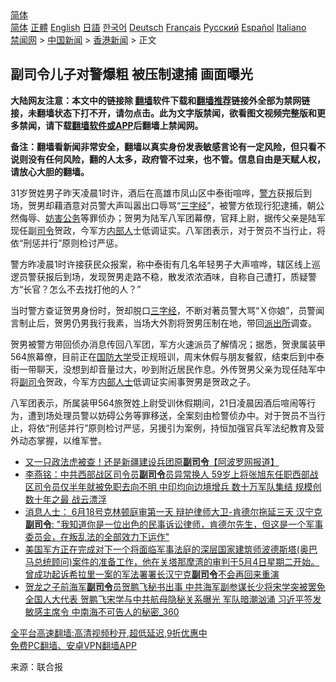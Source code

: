  <!-- 面包屑导航 --> <div class="breadcrumb"><!-- GTranslate: https://gtranslate.io/ -->  <div class="switcher notranslate">  <div class="selected">  <a href="#" onclick="return false;"> 简体</a>  </div>  <div class="option">  <a href="https://www.bannedbook.org" onclick="doGTranslate('zh-CN|zh-CN');jQuery('div.switcher div.selected a').html(jQuery(this).html());return false;" title="简体中文" class="nturl selected"> 简体</a>  <a href="https://www.bannedbook.org/zh-tw/" onclick="doGTranslate('zh-CN|zh-TW');jQuery('div.switcher div.selected a').html(jQuery(this).html());return false;" title="繁體中文" class="nturl"> 正體</a>  <a href="https://www.bannedbook.org/en/" onclick="doGTranslate('zh-CN|en');jQuery('div.switcher div.selected a').html(jQuery(this).html());return false;" title="English" class="nturl"> English</a>  <a href="https://www.bannedbook.org/ja/" onclick="doGTranslate('zh-CN|ja');jQuery('div.switcher div.selected a').html(jQuery(this).html());return false;" title="日本語" class="nturl"> 日語</a>  <a href="https://www.bannedbook.org/ko/" onclick="doGTranslate('zh-CN|ko');jQuery('div.switcher div.selected a').html(jQuery(this).html());return false;" title="한국어" class="nturl"> 한국어</a>  <a href="https://www.bannedbook.org/de/" onclick="doGTranslate('zh-CN|de');jQuery('div.switcher div.selected a').html(jQuery(this).html());return false;" title="Deutsch" class="nturl"> Deutsch</a>  <a href="https://www.bannedbook.org/fr/" onclick="doGTranslate('zh-CN|fr');jQuery('div.switcher div.selected a').html(jQuery(this).html());return false;" title="Français" class="nturl"> Français</a>  <a href="https://www.bannedbook.org/ru/" onclick="doGTranslate('zh-CN|ru');jQuery('div.switcher div.selected a').html(jQuery(this).html());return false;" title="Русский" class="nturl"> Русский</a>  <a href="https://www.bannedbook.org/es/" onclick="doGTranslate('zh-CN|es');jQuery('div.switcher div.selected a').html(jQuery(this).html());return false;" title="Español" class="nturl"> Español</a>  <a href="https://www.bannedbook.org/it/" onclick="doGTranslate('zh-CN|it');jQuery('div.switcher div.selected a').html(jQuery(this).html());return false;" title="Italiano" class="nturl"> Italiano</a>  </div>  </div>      <div class='breadcrumb-sub'><!-- Breadcrumb NavXT 6.3.0 --> <a href="https://www.bannedbook.org/" class="home">禁闻网</a> &gt; <a href="https://www.bannedbook.org/bnews/cnnews/" class="category">中国新闻</a> &gt; <a href="https://www.bannedbook.org/bnews/cnnews/hknews/" class="category">香港新闻</a> &gt; 正文</div></div><h2>副司令儿子对警爆粗 被压制逮捕 画面曝光</h2> <p class="notice"><b>大陆网友注意：本文中的链接除 <a href="https://github.com/bannedbook/fanqiang" >翻墙</a>软件下载和<a href="https://github.com/killgcd/justmysocks/blob/master/README.md">翻墙推荐</a>链接外全部为禁网链接，未翻墙状态下打不开，请勿点击。此为文字版禁闻，欲看图文视频完整版和更多禁闻，请下载<a href="https://github.com/bannedbook/fanqiang">翻墙软件或APP</a>后翻墙上禁闻网。</p><p>备注：翻墙看新闻非常安全，翻墙以真实身份发表敏感言论有一定风险，但只看不说则没有任何风险，翻的人太多，政府管不过来，也不管。信息自由是天赋人权，请放心大胆的翻墙。</b></p>  <div class="entry"> <p>31岁贺姓男子昨天凌晨1时许，酒后在高雄市凤山区中泰街喧哗，<a href="https://www.bannedbook.org/bnews/tag/%e8%ad%a6%e6%96%b9/" class="st_tag internal_tag" rel="tag" title="标签 警方 下的日志">警方</a>获报后到场，贺男却藉酒意对员警大声叫嚣出口辱骂“<span class='wp_keywordlink'><a href="https://www.bannedbook.org/forum24/topic4746.html" title="《三字经》原文+录音+译文" target="_blank">三字经</a></span>”，被警方依现行犯逮捕，朝公然侮辱、<a href="https://www.bannedbook.org/bnews/tag/%E5%A6%A8%E5%AE%B3%E5%85%AC%E5%8A%A1/" class="st_tag internal_tag" rel="tag" title="标签 妨害公务 下的日志">妨害公务</a>等罪侦办；贺男为陆军八军团幕僚，官拜上尉，据传父亲是陆军现任副<a href="https://www.bannedbook.org/bnews/tag/%E5%8F%B8%E4%BB%A4/" class="st_tag internal_tag" rel="tag" title="标签 司令 下的日志">司令</a>贺政，今军方<a href="https://www.bannedbook.org/bnews/tag/%e5%86%85%e9%83%a8%e4%ba%ba/" class="st_tag internal_tag" rel="tag" title="标签 内部人 下的日志">内部人</a>士低调证实。八军团表示，对于贺员不当行止，将依“刑惩并行”原则检讨严惩。</p> <p>警方昨凌晨1时许接获民众报案，称中泰街有几名年轻男子大声喧哗，辖区线上巡逻员警获报后到场，发现贺男走路不稳，散发浓浓酒味，自称自己遭打，质疑警方“长官？怎么不去找打他的人？”</p>  <p>当时警方查证贺男身份时，贺却脱口<a href="https://www.bannedbook.org/bnews/tag/%e4%b8%89%e5%ad%97%e7%bb%8f/" class="st_tag internal_tag" rel="tag" title="标签 三字经 下的日志">三字经</a>，不断对著员警大骂“Ｘ你娘”，员警闻言制止后，贺男仍男我行我素，当场大外割将贺男压制在地，带回<a href="https://www.bannedbook.org/bnews/tag/%e6%b4%be%e5%87%ba%e6%89%80/" class="st_tag internal_tag" rel="tag" title="标签 派出所 下的日志">派出所</a>调查。</p> <p>贺男被警方带回侦办消息传回八军团，军方火速派员了解情况；据悉，贺隶属装甲564旅幕僚，目前正在<a href="https://www.bannedbook.org/bnews/tag/%E5%9B%BD%E9%98%B2%E5%A4%A7%E5%AD%A6/" class="st_tag internal_tag" rel="tag" title="标签 国防大学 下的日志">国防大学</a>受正规班训，周末休假与朋友餐叙，结束后到中泰街一带聊天，没想到却音量过大，吵到附近居民作息。外传贺男父亲为现任陆军中将<a href="https://www.bannedbook.org/bnews/tag/%E5%89%AF%E5%8F%B8%E4%BB%A4/" class="st_tag internal_tag" rel="tag" title="标签 副司令 下的日志">副司令</a>贺政，今军方<a href="https://www.bannedbook.org/bnews/tag/%e5%86%85%e9%83%a8%e4%ba%ba%e5%a3%ab/" class="st_tag internal_tag" rel="tag" title="标签 内部人士 下的日志">内部人士</a>低调证实闹事贺男是贺政之子。</p>  <p>八军团表示，所属装甲564旅贺姓上尉受训休假期间，21日凌晨因酒后喧闹等行为，遭到场处理员警以妨碍公务等罪移送，全案刻由检警侦办中。对于贺员不当行止，将依“刑惩并行”原则检讨严惩，另援引为案例，持恒加强官兵军法纪教育及营外动态掌握，以维军誉。</p> <ul class='op-related-articles' title='相关阅读'> <li><a href='https://www.bannedbook.org/bnews/cbnews/20210730/1596858.html' target='_blank'>又一只政法虎被查！还是新疆建设兵团原<b>副司令</b>【阿波罗网报道】</a></li> <li><a href='https://www.bannedbook.org/bnews/comments/20210706/1581310.html' target='_blank'>李燕铭：中共西部战区司令员<b>副司令</b>员异常换人 59岁上将张旭东任职西部战区司令员仅半年就被免职去向不明 中印均向边境增兵 数十万军队集结 规模创数十年之最 战云漂浮</a></li> <li><a href='https://www.bannedbook.org/bnews/bannedvideo/20210621/1571476.html' target='_blank'>消息人士： 6月18号克林顿庭审第一天  辩护律师大卫-肯德尔拖延三天 汉宁克<b>副司令</b>: "我知道你是一位出色的民事诉讼律师，肯德尔先生，但这是一个军事委员会，在叛乱法的全部效力下运作"</a></li> <li><a href='https://www.bannedbook.org/bnews/bannedvideo/20210501/1537460.html' target='_blank'>美国军方正在完成对下一个将面临军事法庭的深层国家建筑师波德斯塔(奥巴马总统顾问)案件的准备工作，他在关塔那摩湾的审判于5月4日星期二开始。曾成功起诉希拉里一案的军法署署长汉宁克<b>副司令</b>不会再回来重演</a></li> <li><a href='https://www.bannedbook.org/bnews/comments/20210430/1536896.html' target='_blank'>贺龙之子前海军<b>副司令</b>员贺鹏飞秘书出事 中共海军副参谋长少将宋学突被罢免全国人大代表 贺鹏飞宋学与中共航母隐秘关系曝光 军队暗潮汹涌 习近平签发敏感主席令 中南海不可告人的秘密_360</a></li> </ul> <p class="texttj"> <a href="https://github.com/bannedbook/fanqiang/wiki/V2ray%E6%9C%BA%E5%9C%BA" target="_blank">全平台高速翻墙:高清视频秒开,超低延迟,9折优惠中</a><br/> <a href="https://github.com/bannedbook/fanqiang/wiki/%E7%A6%81%E9%97%BB%E7%BD%91%E5%AE%89%E5%8D%93%E7%BF%BB%E5%A2%99%E6%96%B0%E9%97%BBAPP" target="_blank">免费PC翻墙、安卓VPN翻墙APP</a></p> <p> 来源：联合报 </p><a name='sharetosocial'></a>  <div style="margin-bottom:5px;padding-bottom:5px;clear:both"> <div id="archive-pix-1" class="banner-ads"> <!-- AuctionX Display platform tag START --> <div id="26318x728x90x621x_ADSLOT2" clicktrack="%%CLICK_URL_ESC%%"></div> <!-- AuctionX Display platform tag END --> </div> <div id="archive-pix-2" class="banner-ads"> <!-- AuctionX Display platform tag START --> <div id="26315x300x250x621x_ADSLOT2" clicktrack="%%CLICK_URL_ESC%%"></div> <!-- AuctionX Display platform tag END --> </div> </div>  <div id="archive-pix-1" class="banner-ads"> <!-- AuctionX Display platform tag START --> <div id="26318x728x90x621x_ADSLOT3" clicktrack="%%CLICK_URL_ESC%%"></div> <!-- AuctionX Display platform tag END --> </div> </div><!--END ENTRY--> 